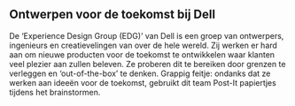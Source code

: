 ## Ontwerpen voor de toekomst bij Dell

De ‘Experience Design Group (EDG)’ van Dell is een groep van ontwerpers, ingenieurs en creatievelingen van over de hele wereld. Zij werken er hard aan om nieuwe producten voor de toekomst te ontwikkelen waar klanten veel plezier aan zullen beleven. Ze proberen dit te bereiken door grenzen te verleggen en ‘out-of-the-box’ te denken. Grappig feitje: ondanks dat ze werken aan ideeёn voor de toekomst, gebruikt dit team Post-It papiertjes tijdens het brainstormen.
